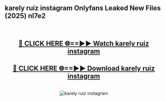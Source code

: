 <h2>karely ruiz instagram Onlyfans Leaked New Files (2025) nl7e2</h2>
<br>
<div align="center">
<h2><a href="https://mediafiles.top/karely_ruiz_instagram&ref=git" rel="nofollow">🔴 CLICK HERE 🌐==►► Watch karely ruiz instagram</a></h2>
<h2><a href="https://mediafiles.top/karely_ruiz_instagram&ref=git" rel="nofollow">🔴 CLICK HERE 🌐==►► Download karely ruiz instagram</a></h2>
<br>
<a href="https://mediafiles.top/karely_ruiz_instagram&ref=git" rel="nofollow" data-target="animated-image.originalLink"><img src="https://i.ibb.co.com/xMMVF88/686577567.gif" alt="karely ruiz instagram" style="max-width: 100%; display: inline-block;" data-target="animated-image.originalImage"></a>
</div>
<br>
<br>